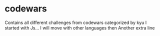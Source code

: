 # codewars
Contains all different challenges from codewars categorized by kyu
I started with Js...
I will move with other languages then
Another extra line

